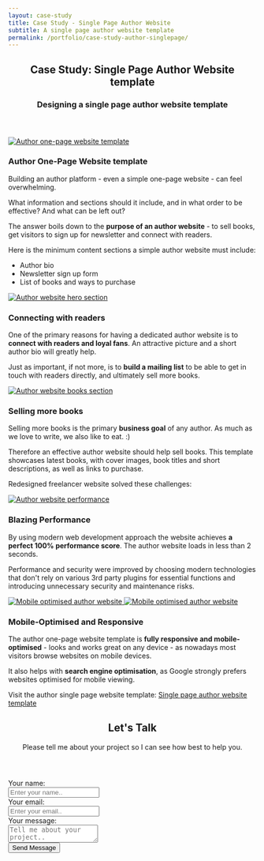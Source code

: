 ```yaml
---
layout: case-study
title: Case Study - Single Page Author Website
subtitle: A single page author website template
permalink: /portfolio/case-study-author-singlepage/
---
```

<section>

  <!-- Need to refactor the cascade and classes, streamline -->
  <div class="content-wrapper">
    <header class="section-header">
      <h2>Case Study: Single Page Author Website template</h2>
      <h3 class="section-description">Designing a single page author website template</h3>
    </header>

  <div class="section-feature">
    <div class="image-grid">
      <a class="shadow image-grid-big" href="/assets/images/author-single-page-template-full.png">
        <img src="/assets/images/author-single-page-template-full-thumb.png" alt="Author one-page website template">
      </a>
    </div>
    <article>
      <h3>Author One-Page Website template</h3>
      <p>Building an author platform - even a simple one-page website - can feel overwhelming.</p>
      <p>What information and sections should it include, and in what order to be effective? And what can be left out?</p>
      <p>The answer boils down to the <strong>purpose of an author website</strong> - to sell books, get visitors to sign up for newsletter and connect with readers.</p>
      <p>Here is the minimum content sections a simple author website must include:</p>
      <ul>
        <li>Author bio</li>
        <li>Newsletter sign up form</li>
        <li>List of books and ways to purchase</li>
      </ul>
    </article>
  </div>

  <div class="section-feature">
    <div class="image-grid">
      <a class="shadow image-grid-big" href="/assets/images/author-single-page-template-hero.png">
        <img src="/assets/images/author-single-page-template-hero-thumb.png" alt="Author website hero section">
      </a>
    </div>
    <article>
      <h3>Connecting with readers</h3>
      <p>One of the primary reasons for having a dedicated author website is to <strong>connect with readers and loyal fans</strong>. An attractive picture and a short author bio will greatly help.</p>
      <p>Just as important, if not more, is to <strong>build a mailing list</strong> to be able to get in touch with readers directly, and ultimately sell more books.</p>
    </article>
  </div>

  <div class="section-feature">
    <div class="image-grid">
      <a class="shadow image-grid-big" href="/assets/images/author-single-page-template-books.png">
        <img src="/assets/images/author-single-page-template-books-thumb.png" alt="Author website books section">
      </a>
    </div>
    <article>
      <h3>Selling more books</h3>
      <p>Selling more books is the primary <strong>business goal</strong> of any author. As much as we love to write, we also like to eat. :)</p>
      <p>Therefore an effective author website should help sell books. This template showcases latest books, with cover images, book titles and short descriptions, as well as links to purchase.</p>
      <p>Redesigned freelancer website solved these challenges:</p>
    </article>
  </div>

  <div class="section-feature">
    <div class="image-grid">
      <a class="shadow image-grid-top" href="/assets/images/author-singlepage-performance.png">
        <img src="/assets/images/author-singlepage-performance-thumb.png" alt="Author website performance">
      </a>  
    </div>
    <article>
      <h3>Blazing Performance</h3>
      <p>By using modern web development approach the website achieves <strong>a perfect 100% performance score</strong>. The author website loads in less than 2 seconds.</p>
      <p>Performance and security were improved by choosing modern technologies that don't rely on various 3rd party plugins for essential functions and introducing unnecessary security and maintenance risks.</p>
    </article>
  </div>

  <div class="section-feature">
    <div class="image-grid">
      <a class="shadow" href="/assets/images/author-single-page-mobile-feature.png">
        <img src="/assets/images/author-single-page-mobile-feature.png" alt="Mobile optimised author website">
      </a>
      <a class="shadow" href="/assets/images/author-single-page-mobile-newsletter.png">
        <img src="/assets/images/author-single-page-mobile-newsletter.png" alt="Mobile optimised author website">
      </a>
    </div>
    <article>
      <h3>Mobile-Optimised and Responsive</h3>
      <p>The author one-page website template is <strong>fully responsive and mobile-optimised</strong> - looks and works great on any device - as nowadays most visitors browse websites on mobile devices.</p>
      <p>It also helps with <strong>search engine optimisation</strong>, as Google strongly prefers websites optimised for mobile viewing.</p>
      <p>Visit the author single page website template: <a href="https://ikass.github.io/author-singlepage/">Single page author website template</a></p>
    </article>
  </div>

  </div>
</section>

<!-- Contact form section -->
<section class="section-cta">
  <div class="content-wrapper">
    <header class="section-header">
      <h2>Let's Talk</h2>
      <p class="section-description">Please tell me about your project so I can see how best to help you.</p>
    </header>

<!-- modify this form HTML and place wherever you want your form -->

  <form class="form-cta" action="https://formspree.io/mqkgzrlv" method="POST">
    <label class="label-cta">Your name:</label><br>
    <input type="text" name="_name" placeholder="Enter your name.."><br>
    <label class="label-cta">Your email:</label><br>
    <input type="text" name="_replyto" placeholder="Enter your email.."><br>
    <label class="label-cta">Your message:</label><br>
    <textarea name="message" placeholder="Tell me about your project.."></textarea><br>
    <!-- your other form fields go here -->
    <input type="hidden" name="_subject" value="GritPub submission!"/>
    <button class="btn btn-cta" type="submit">Send Message</button>
  </form>
  </div>
</section>